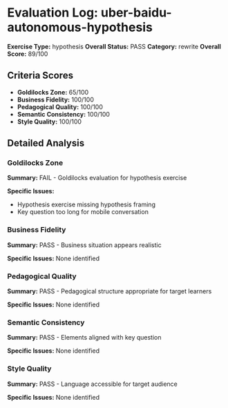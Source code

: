 # Evaluation Log: uber-baidu-autonomous-hypothesis

**Exercise Type:** hypothesis
**Overall Status:** PASS
**Category:** rewrite
**Overall Score:** 89/100

## Criteria Scores

- **Goldilocks Zone:** 65/100
- **Business Fidelity:** 100/100
- **Pedagogical Quality:** 100/100
- **Semantic Consistency:** 100/100
- **Style Quality:** 100/100

## Detailed Analysis

### Goldilocks Zone
**Summary:** FAIL - Goldilocks evaluation for hypothesis exercise

**Specific Issues:**
- Hypothesis exercise missing hypothesis framing
- Key question too long for mobile conversation

### Business Fidelity
**Summary:** PASS - Business situation appears realistic

**Specific Issues:** None identified

### Pedagogical Quality
**Summary:** PASS - Pedagogical structure appropriate for target learners

**Specific Issues:** None identified

### Semantic Consistency
**Summary:** PASS - Elements aligned with key question

**Specific Issues:** None identified

### Style Quality
**Summary:** PASS - Language accessible for target audience

**Specific Issues:** None identified


